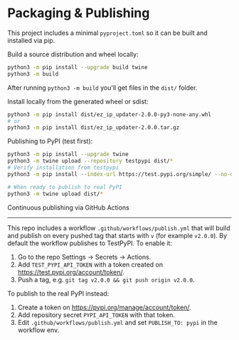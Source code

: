 # Packaging & Publishing

This project includes a minimal `pyproject.toml` so it can be built and installed via pip.

Build a source distribution and wheel locally:

```bash
python3 -m pip install --upgrade build twine
python3 -m build
```

After running `python3 -m build` you'll get files in the `dist/` folder.

Install locally from the generated wheel or sdist:

```bash
python3 -m pip install dist/ez_ip_updater-2.0.0-py3-none-any.whl
# or
python3 -m pip install dist/ez_ip_updater-2.0.0.tar.gz
```

Publishing to PyPI (test first):

```bash
python3 -m pip install --upgrade twine
python3 -m twine upload --repository testpypi dist/*
# Verify installation from testpypi
python3 -m pip install --index-url https://test.pypi.org/simple/ --no-deps ez-ip-updater

# When ready to publish to real PyPI
python3 -m twine upload dist/*
```

Continuous publishing via GitHub Actions

--------------------------------------

This repo includes a workflow `.github/workflows/publish.yml` that will build and publish
on every pushed tag that starts with `v` (for example `v2.0.0`). By default the workflow
publishes to TestPyPI. To enable it:

1. Go to the repo Settings → Secrets → Actions.
2. Add `TEST_PYPI_API_TOKEN` with a token created on <https://test.pypi.org/account/token/>.
3. Push a tag, e.g. `git tag v2.0.0 && git push origin v2.0.0`.

To publish to the real PyPI instead:

1. Create a token on <https://pypi.org/manage/account/token/>.
2. Add repository secret `PYPI_API_TOKEN` with that token.
3. Edit `.github/workflows/publish.yml` and set `PUBLISH_TO: pypi` in the workflow env.
